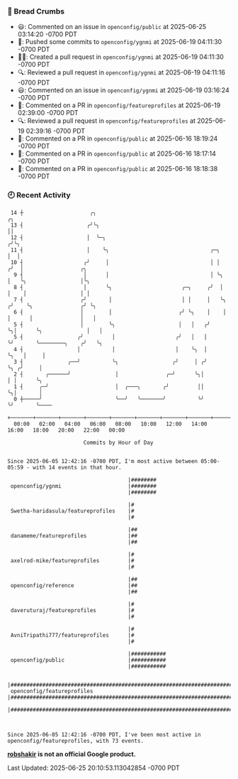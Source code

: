 ### 🍞 Bread Crumbs

 * 😃: Commented on an issue in `openconfig/public` at 2025-06-25 03:14:20 -0700 PDT
 * 🚢: Pushed some commits to `openconfig/ygnmi` at 2025-06-19 04:11:30 -0700 PDT
 * ✍🏼: Created a pull request in `openconfig/ygnmi` at 2025-06-19 04:11:30 -0700 PDT
 * 🔍: Reviewed a pull request in  `openconfig/ygnmi` at 2025-06-19 04:11:16 -0700 PDT
 * 😃: Commented on an issue in `openconfig/ygnmi` at 2025-06-19 03:16:24 -0700 PDT
 * 💬: Commented on a PR in  `openconfig/featureprofiles` at 2025-06-19 02:39:00 -0700 PDT
 * 🔍: Reviewed a pull request in  `openconfig/featureprofiles` at 2025-06-19 02:39:16 -0700 PDT
 * 💬: Commented on a PR in  `openconfig/public` at 2025-06-16 18:19:24 -0700 PDT
 * 💬: Commented on a PR in  `openconfig/public` at 2025-06-16 18:17:14 -0700 PDT
 * 💬: Commented on a PR in  `openconfig/public` at 2025-06-16 18:18:38 -0700 PDT

### 🕘 Recent Activity
```
 14 ┼                     ╭╮                                             ╭╮
 13 ┤                    ╭╯╰╮                                            ││
 12 ┤                    │  ╰─╮                                         ╭╯╰╮
 11 ┤                    │    ╰╮                                ╭─╮     │  │
 10 ┤                   ╭╯     │                                │ │    ╭╯  │                  ╭╮
  9 ┤                   │      │                                │ ╰╮   │   ╰╮                 │╰╮
  8 ┤                   │      ╰╮                      ╭─╮     ╭╯  │   │    │                 │ │
  7 ┤                  ╭╯       │                      │ │     │   ╰╮ ╭╯    ╰╮               ╭╯ ╰╮
  6 ┤                  │        │                     ╭╯ ╰╮    │    │ │      │               │   │
  5 ┤                  │        ╰╮                    │   │   ╭╯    ╰╮│      ╰╮              │   │
  5 ┤                 ╭╯         │                   ╭╯   │   │      ╰╯       ╰────────╮    ╭╯   ╰╮
  4 ┤                 │          │                   │    ╰╮  │                        ╰╮   │     │
  3 ┤              ╭──╯          ╰╮                 ╭╯     │ ╭╯                         ╰╮ ╭╯     │
  2 ┤       ╭──────╯              │               ╭─╯      ╰╮│                           │ │      ╰╮
  1 ┤     ╭─╯                     │  ╭───╮       ╭╯         ││                           ╰╮│       │
  0 ┼─────╯                       ╰──╯   ╰───────╯          ╰╯                            ╰╯       ╰────
    +───────+───────+───────+───────+───────+───────+───────+───────+───────+───────+───────+───────+────
  00:00   02:00   04:00   06:00   08:00   10:00   12:00   14:00   16:00   18:00   20:00   22:00   00:00   

						Commits by Hour of Day


Since 2025-06-05 12:42:16 -0700 PDT, I'm most active between 05:00-05:59 - with 14 events in that hour.

```



```
                                      |########
 openconfig/ygnmi                     |########
                                      |########

                                      |#
 Swetha-haridasula/featureprofiles    |#
                                      |#

                                      |##
 danameme/featureprofiles             |##
                                      |##

                                      |#
 axelrod-mike/featureprofiles         |#
                                      |#

                                      |##
 openconfig/reference                 |##
                                      |##

                                      |#
 daveruturaj/featureprofiles          |#
                                      |#

                                      |#
 AvniTripathi777/featureprofiles      |#
                                      |#

                                      |###########
 openconfig/public                    |###########
                                      |###########

                                      |#########################################################################
 openconfig/featureprofiles           |#########################################################################
                                      |#########################################################################



Since 2025-06-05 12:42:16 -0700 PDT, I've been most active in openconfig/featureprofiles, with 73 events.

```
**[robshakir](mailto:robjs@google.com) is not an official Google product.**  


Last Updated: 2025-06-25 20:10:53.113042854 -0700 PDT

